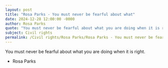 ```yaml
---
layout: post
title: "Rosa Parks - You must never be fearful about what"
date: 2024-12-28 12:00:00 -0000
author: Rosa Parks
quote: "You must never be fearful about what you are doing when it is right."
subject: Civil rights
permalink: /Civil rights/Rosa Parks/Rosa Parks - You must never be fearful about what
---
```


You must never be fearful about what you are doing when it is right.

- Rosa Parks
